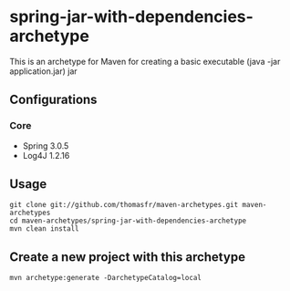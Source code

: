 spring-jar-with-dependencies-archetype
======================================

This is an archetype for Maven for creating a basic 
executable (java -jar application.jar) jar

Configurations
--------------

### Core
* Spring 3.0.5
* Log4J 1.2.16

Usage
-----

	git clone git://github.com/thomasfr/maven-archetypes.git maven-archetypes
	cd maven-archetypes/spring-jar-with-dependencies-archetype
	mvn clean install


Create a new project with this archetype
----------------------------------------

	mvn archetype:generate -DarchetypeCatalog=local
	
